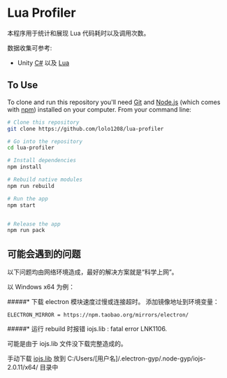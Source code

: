 # Lua Profiler

本程序用于统计和展现 Lua 代码耗时以及调用次数。

数据收集可参考:

   - Unity [C#](https://github.com/lolo1208/unity3d-lolo/tree/master/Assets/Framework/ShibaInu/Utils/Profiling) 以及 [Lua](https://github.com/lolo1208/unity3d-lolo/blob/master/Assets/Framework/ShibaInu/Lua/Utils/Optimize/Profiler.lua)


## To Use

To clone and run this repository you'll need [Git](https://git-scm.com) and [Node.js](https://nodejs.org/en/download/) (which comes with [npm](http://npmjs.com)) installed on your computer. From your command line:

```bash
# Clone this repository
git clone https://github.com/lolo1208/lua-profiler

# Go into the repository
cd lua-profiler

# Install dependencies
npm install

# Rebuild native modules
npm run rebuild

# Run the app
npm start


# Release the app
npm run pack
```


## 可能会遇到的问题

以下问题均由网络环境造成，最好的解决方案就是“科学上网”。

以 Windows x64 为例：

#####* 下载 electron 模块速度过慢或连接超时。
添加镜像地址到环境变量：
```
ELECTRON_MIRROR = https://npm.taobao.org/mirrors/electron/
```

#####* 运行 rebuild 时报错
iojs.lib : fatal error LNK1106.

可能是由于 iojs.lib 文件没下载完整造成的。

手动下载 [iojs.lib](https://gh-contractor-zcbenz.s3.amazonaws.com/atom-shell/dist/v2.0.11/win-x64/iojs.lib) 放到 C:/Users/[用户名]/.electron-gyp/.node-gyp/iojs-2.0.11/x64/ 目录中

